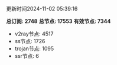 更新时间2024-11-02 05:39:16

**总订阅: 2748**
**总节点: 17553**
**有效节点: 7344**
- v2ray节点: 4517
- ss节点: 1726
- trojan节点: 1095
- ssr节点: 6
